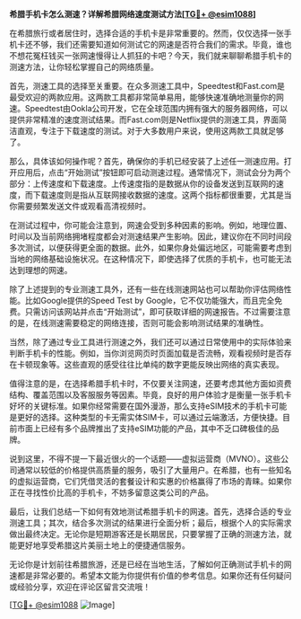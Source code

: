 **希腊手机卡怎么测速？详解希腊网络速度测试方法[[TG💪+ @esim1088](https://t.me/s/esim1088)]**

在希腊旅行或者居住时，选择合适的手机卡是非常重要的。然而，仅仅选择一张手机卡还不够，我们还需要知道如何测试它的网速是否符合我们的需求。毕竟，谁也不想花冤枉钱买一张网速慢得让人抓狂的卡吧？今天，我们就来聊聊希腊手机卡的测速方法，让你轻松掌握自己的网络质量。

首先，测速工具的选择至关重要。在众多测速工具中，Speedtest和Fast.com是最受欢迎的两款应用。这两款工具都非常简单易用，能够快速准确地测量你的网速。Speedtest由Ookla公司开发，它在全球范围内拥有强大的服务器网络，可以提供非常精准的速度测试结果。而Fast.com则是Netflix提供的测速工具，界面简洁直观，专注于下载速度的测试。对于大多数用户来说，使用这两款工具就足够了。

那么，具体该如何操作呢？首先，确保你的手机已经安装了上述任一测速应用。打开应用后，点击“开始测试”按钮即可启动测速过程。通常情况下，测试会分为两个部分：上传速度和下载速度。上传速度指的是数据从你的设备发送到互联网的速度，而下载速度则是指从互联网接收数据的速度。这两个指标都很重要，尤其是当你需要频繁发送文件或观看高清视频时。

在测试过程中，你可能会注意到，网速会受到多种因素的影响。例如，地理位置、时间以及当前网络拥堵程度都会对测速结果产生影响。因此，建议你在不同时间段多次测试，以便获得更全面的数据。此外，如果你身处偏远地区，可能需要考虑到当地的网络基础设施状况。在这种情况下，即使选择了优质的手机卡，也可能无法达到理想的网速。

除了上述提到的专业测速工具外，还有一些在线测速网站也可以帮助你评估网络性能。比如Google提供的Speed Test by Google，它不仅功能强大，而且完全免费。只需访问该网站并点击“开始测试”，即可获取详细的网速报告。不过需要注意的是，在线测速需要稳定的网络连接，否则可能会影响测试结果的准确性。

当然，除了通过专业工具进行测速之外，我们还可以通过日常使用中的实际体验来判断手机卡的性能。例如，当你浏览网页时页面加载是否流畅，观看视频时是否存在卡顿现象等。这些直观的感受往往比单纯的数字更能反映出网络的真实表现。

值得注意的是，在选择希腊手机卡时，不仅要关注网速，还要考虑其他方面如资费结构、覆盖范围以及客服服务等因素。毕竟，良好的用户体验才是衡量一张手机卡好坏的关键标准。如果你经常需要在国外漫游，那么支持eSIM技术的手机卡可能是更好的选择。这种类型的卡无需实体SIM卡，可以通过云端激活，方便快捷。目前市面上已经有多个品牌推出了支持eSIM功能的产品，其中不乏口碑极佳的品牌。

说到这里，不得不提一下最近很火的一个话题——虚拟运营商（MVNO）。这些公司通常以较低的价格提供高质量的服务，吸引了大量用户。在希腊，也有一些知名的虚拟运营商，它们凭借灵活的套餐设计和实惠的价格赢得了市场的青睐。如果你正在寻找性价比高的手机卡，不妨多留意这类公司的产品。

最后，让我们总结一下如何有效地测试希腊手机卡的网速。首先，选择合适的专业测速工具；其次，结合多次测试的结果进行全面分析；最后，根据个人的实际需求做出最终决定。无论你是短期游客还是长期居民，只要掌握了正确的测速方法，就能更好地享受希腊这片美丽土地上的便捷通信服务。

无论你是计划前往希腊旅游，还是已经在当地生活，了解如何正确测试手机卡的网速都是非常必要的。希望本文能为你提供有价值的参考信息。如果你还有任何疑问或经验分享，欢迎在评论区留言交流哦！

[[TG💪+ @esim1088](https://t.me/s/esim1088) ![Image](https://i.postimg.cc/4NQfJmqS/Snipaste-2025-05-13-00-14-12.png)]